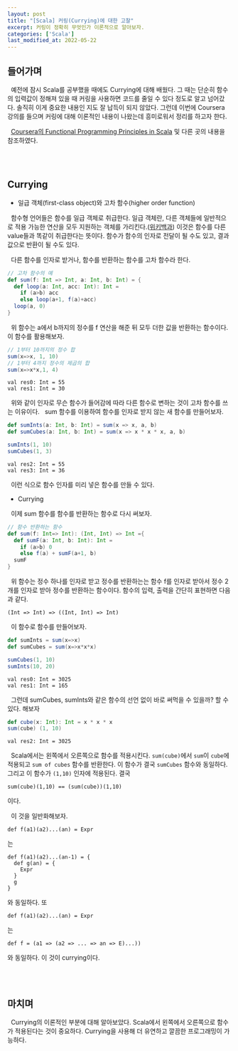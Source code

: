 ```yaml
---
layout: post
title: "[Scala] 커링(Currying)에 대한 고찰"
excerpt: 커링이 정확히 무엇인가 이론적으로 알아보자.
categories: ['Scala']
last_modified_at: 2022-05-22
---
```


## 들어가며

&nbsp; 예전에 잠시 Scala를 공부했을 때에도 Currying에 대해 배웠다. 그 때는 단순히 함수의 입력값이 정해져 있을 때 커링을 사용하면 코드를 줄일 수 있다 정도로 알고 넘어갔다. 솔직히 이게 중요한 내용인 지도 잘 납득이 되지 않았다. 그런데 이번에 Coursera 강의를 들으며 커링에 대해 이론적인 내용이 나왔는데 흥미로워서 정리를 하고자 한다.

&nbsp; [Coursera의 Functional Programming Principles in Scala](https://www.coursera.org/learn/scala2-functional-programming) 및 다른 곳의 내용을 참조하였다.

<br/><br/>

## Currying

- 일급 객체(first-class object)와 고차 함수(higher order function)

&nbsp; 함수형 언어들은 함수를 일급 객체로 취급한다. 일급 객체란, 다른 객체들에 일반적으로 적용 가능한 연산을 모두 지원하는 객체를 가리킨다.([위키백과](https://ko.wikipedia.org/wiki/%EC%9D%BC%EA%B8%89_%EA%B0%9D%EC%B2%B4)) 이것은 함수를 다른 value들과 똑같이 취급한다는 뜻이다. 함수가 함수의 인자로 전달이 될 수도 있고, 결과값으로 반환이 될 수도 있다.

&nbsp; 다른 함수를 인자로 받거나, 함수를 반환하는 함수를 고차 함수라 한다. 

```scala
// 고차 함수의 예
def sum(f: Int => Int, a: Int, b: Int) = {
  def loop(a: Int, acc: Int): Int =
    if (a>b) acc
    else loop(a+1, f(a)+acc)
  loop(a, 0)
}
```
&nbsp; 위 함수는 a에서 b까지의 정수를 f 연산을 해준 뒤 모두 더한 값을 반환하는 함수이다. 이 함수를 활용해보자.
```scala
// 1부터 10까지의 정수 합
sum(x=>x, 1, 10)
// 1부터 4까지 정수의 제곱의 합
sum(x=>x*x,1, 4)
```
```
val res0: Int = 55
val res1: Int = 30
```

&nbsp; 위와 같이 인자로 무슨 함수가 들어감에 따라 다른 함수로 변하는 것이 고차 함수를 쓰는 이유이다.
&nbsp; sum 함수를 이용하여 함수를 인자로 받지 않는 새 함수를 만들어보자.
```scala
def sumInts(a: Int, b: Int) = sum(x => x, a, b)
def sumCubes(a: Int, b: Int) = sum(x => x * x * x, a, b)

sumInts(1, 10)
sumCubes(1, 3)
```
```
val res2: Int = 55
val res3: Int = 36
```

&nbsp; 이런 식으로 함수 인자를 미리 넣은 함수를 만들 수 있다.

- Currying

&nbsp; 이제 sum 함수를 함수를 반환하는 함수로 다시 써보자. 
```scala
// 함수 반환하는 함수
def sum(f: Int=> Int): (Int, Int) => Int ={
  def sumF(a: Int, b: Int): Int =
    if (a>b) 0
    else f(a) + sumF(a+1, b)
  sumF
}
```

&nbsp; 위 함수는 정수 하나를 인자로 받고 정수를 반환하는는 함수 f를 인자로 받아서 정수 2개를 인자로 받아 정수를 반환하는 함수이다. 함수의 입력, 출력을 간단히 표현하면 다음과 같다.

    (Int => Int) => ((Int, Int) => Int) 


&nbsp; 이 함수로 함수를 만들어보자.
```scala
def sumInts = sum(x=>x)
def sumCubes = sum(x=>x*x*x)

sumCubes(1, 10)
sumInts(10, 20)
```
```
val res0: Int = 3025
val res1: Int = 165
```

&nbsp; 그런데 sumCubes, sumInts와 같은 함수의 선언 없이 바로 써먹을 수 있을까? 할 수 있다. 해보자
```scala
def cube(x: Int): Int = x * x * x
sum(cube) (1, 10)
```
```
val res2: Int = 3025
```
&nbsp; Scala에서는 왼쪽에서 오른쪽으로 함수를 적용시킨다. ```sum(cube)```에서 ```sum```이 ```cube```에 적용되고 ```sum of cubes``` 함수를 반환한다. 이 함수가 결국 ```sumCubes``` 함수와 동일하다. 그리고 이 함수가 ```(1,10)``` 인자에 적용된다. 결국
```
sum(cube)(1,10) == (sum(cube))(1,10)
```
이다.

&nbsp; 이 것을 일반화해보자.

    def f(a1)(a2)...(an) = Expr 

는

    def f(a1)(a2)...(an-1) = {
      def g(an) = {
        Expr
      }
      g
    }

와 동일하다. 또


    def f(a1)(a2)...(an) = Expr 
    
는

    def f = (a1 => (a2 => ... => an => E)...))

와 동일하다. 이 것이 currying이다.

<br/><br/>

## 마치며

&nbsp; Currying의 이론적인 부분에 대해 알아보았다. Scala에서 왼쪽에서 오른쪽으로 함수가 적용된다는 것이 중요하다. Currying을 사용해 더 유연하고 깔끔한 프로그래밍이 가능하다.
